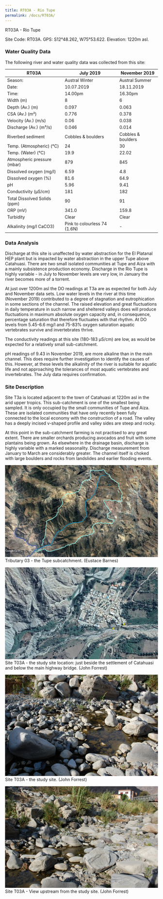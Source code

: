```yaml
---
title: RT03A - Rio Tupe
permalink: /docs/RT03A/
---
```

RT03A - Rio Tupe

Site Code: RT03A.  GPS: S12°48.262, W75°53.622. Elevation:
1220m asl.

### Water Quality Data

The following river and water quality data was collected from this site:

| RT03A                        | July 2019                     | November 2019            |
|------------------------------|-------------------------------|--------------------------|
| Season:                      | Austral Winter                | Austral Summer           |
| Date:                        | 10.07.2019                    | 18.11.2019               |
| Time:                        | 14.00pm                       | 16.30pm                  |
| Width (m)                    | 8                             | 6                        |
| Depth (Av.) (m)              | 0.097                         | 0.063                    |
| CSA (Av.) (m²)               | 0.776                         | 0.378                    |
| Velocity (Av.) (m/s)         | 0.06                          | 0.038                    |
| Discharge (Av.) (m³/s)       | 0.046                         | 0.014                    |
| Riverbed sediment            | Cobbles & boulders            | Cobbles & boulders       |
| Temp. (Atmospheric) (°C)     | 24                            | 30                       |
| Temp. (Water) (°C)           | 19.9                          | 22.02                    |
| Atmospheric pressure (mbar)  | 879                           | 845                      |
| Dissolved oxygen (mg/l)      | 6.59                          | 4.8                      |
| Dissolved oxygen (%)         | 81.6                          | 64.9                     |
| pH                           | 5.96                          | 9.41                     |
| Conductivity (µS/cm)         | 181                           | 182                      |
| Total Dissolved Solids (ppm) | 90                            | 91                       |
| ORP (mV)                     | 341.0                         | 159.8                    |
| Turbidity                    | Clear                         | Clear                    |
| Alkalinity (mg/l CaCO3)      | Pink to colourless 74 (1.6N) |  -                       |

### Data Analysis
Discharge at this site is unaffected by water abstraction for the El Platanal HEP plant but is impacted by water abstraction in the upper Tupe above Catahuasi. There are two  small isolated communities at Tupe and Aiza with a mainly subsistence production economy. Discharge in the Rio Tupe is highly variable - in July to November levels are very low, in January the river becomes more of a torrent. 

At just over 1200m asl the DO readings at T3a are as expected for both July and November data sets. Low water levels in the river at this time (November 2019) contributed to a degree of stagnation and eutrophication in some sections of the channel. The raised elevation and great fluctuations in daily temperature in such narrow and sheltered valleys does will produce fluctuations in maximum absolute oxygen capacity and, in consequence, percentage saturation that therefore fluctuates with that rhythm. At DO levels from 5.45-6.6 mg/l and 75-83% oxygen saturation aquatic vertebrates survive and invertebrates thrive. 

The conductivity readings at this site (180-183 µS/cm) are low, as would be expected for a relatively small sub-catchment. 

pH readings of 9.43 in November 2019, are more alkaline than in the main channel. This does require further investigation to identify the causes of this. However, at these levels the alkalinity of the river is suitable for aquatic life and not approaching the tolerances of most aquatic vertebrates and invertebrates. The July data requires confirmation. 


### Site Description
Site T3a is located adjacent to the town of Catahuasi at 1220m asl in the arid upper tropics. This sub-catchment is one of the smallest being sampled. It is only occupied by the small communities of Tupe and Aiza. These are isolated communities that have only recently been fully connected to the local economy with the construction of a road. The valley has a deeply incised v-shaped profile and valley sides are steep and rocky. 

At this point in the sub-catchment farming is not practised to any great extent. There are smaller orchards producing avocados and fruit with some plantains being grown. As elsewhere in the drainage basin, discharge is highly variable with a marked seasonality. Discharge measurement from January to March are considerably greater. The channel itself is choked with large boulders and rocks from landslides and earlier flooding events. 


![Tributary T03 - the Tupe subcatchment. (Eustace Barnes)](/assets/SiteDescriptions/T3/T3Tupesubcatchment.jpg)
Tributary 03 - the Tupe subcatchment. (Eustace Barnes)


![Site T03A - the study site location. (John Forrest)](/assets/SiteDescriptions/T3/RT03ALowerTupevalley.jpg)
Site T03A - the study site location: just beside the settlement of Catahuasi and below the main highway bridge. (John Forrest)


![Site T03A - the study site. (John Forrest)](/assets/SiteDescriptions/T3/T3AStudysite.JPG)
Site T03A - the study site. (John Forrest)


![Site T03A - View upstream from the study site. (John Forrest)](/assets/SiteDescriptions/T3/T3AViewupstream.JPG)
Site T03A - View upstream from the study site. (John Forrest)
